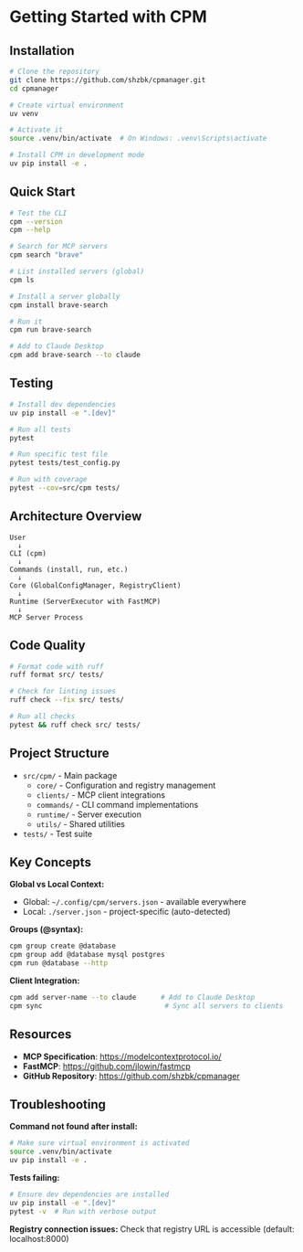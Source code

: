 # Getting Started with CPM

## Installation

```bash
# Clone the repository
git clone https://github.com/shzbk/cpmanager.git
cd cpmanager

# Create virtual environment
uv venv

# Activate it
source .venv/bin/activate  # On Windows: .venv\Scripts\activate

# Install CPM in development mode
uv pip install -e .
```

## Quick Start

```bash
# Test the CLI
cpm --version
cpm --help

# Search for MCP servers
cpm search "brave"

# List installed servers (global)
cpm ls

# Install a server globally
cpm install brave-search

# Run it
cpm run brave-search

# Add to Claude Desktop
cpm add brave-search --to claude
```

## Testing

```bash
# Install dev dependencies
uv pip install -e ".[dev]"

# Run all tests
pytest

# Run specific test file
pytest tests/test_config.py

# Run with coverage
pytest --cov=src/cpm tests/
```

## Architecture Overview

```
User
  ↓
CLI (cpm)
  ↓
Commands (install, run, etc.)
  ↓
Core (GlobalConfigManager, RegistryClient)
  ↓
Runtime (ServerExecutor with FastMCP)
  ↓
MCP Server Process
```

## Code Quality

```bash
# Format code with ruff
ruff format src/ tests/

# Check for linting issues
ruff check --fix src/ tests/

# Run all checks
pytest && ruff check src/ tests/
```

## Project Structure

- `src/cpm/` - Main package
  - `core/` - Configuration and registry management
  - `clients/` - MCP client integrations
  - `commands/` - CLI command implementations
  - `runtime/` - Server execution
  - `utils/` - Shared utilities
- `tests/` - Test suite

## Key Concepts

**Global vs Local Context:**
- Global: `~/.config/cpm/servers.json` - available everywhere
- Local: `./server.json` - project-specific (auto-detected)

**Groups (@syntax):**
```bash
cpm group create @database
cpm group add @database mysql postgres
cpm run @database --http
```

**Client Integration:**
```bash
cpm add server-name --to claude      # Add to Claude Desktop
cpm sync                              # Sync all servers to clients
```

## Resources

- **MCP Specification**: https://modelcontextprotocol.io/
- **FastMCP**: https://github.com/jlowin/fastmcp
- **GitHub Repository**: https://github.com/shzbk/cpmanager

## Troubleshooting

**Command not found after install:**
```bash
# Make sure virtual environment is activated
source .venv/bin/activate
uv pip install -e .
```

**Tests failing:**
```bash
# Ensure dev dependencies are installed
uv pip install -e ".[dev]"
pytest -v  # Run with verbose output
```

**Registry connection issues:**
Check that registry URL is accessible (default: localhost:8000)
